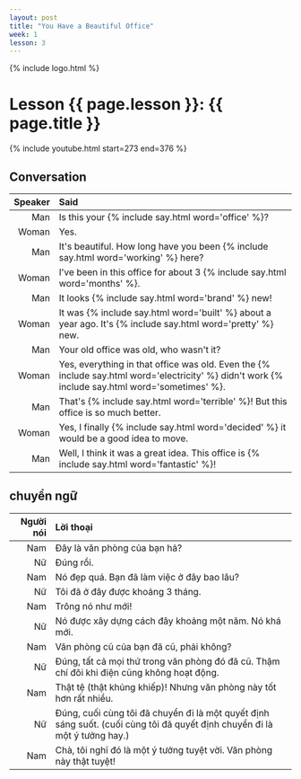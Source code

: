 ```yaml
---
layout: post
title: "You Have a Beautiful Office"
week: 1
lesson: 3
---
```


{% include logo.html %}

# Lesson {{ page.lesson }}: {{ page.title }}

{% include youtube.html start=273 end=376 %}

## Conversation

Speaker | Said
---: | :---
Man | Is this your {% include say.html word='office' %}?
Woman | Yes.
Man | It's beautiful. How long have you been {% include say.html word='working' %} here?
Woman | I've been in this office for about 3 {% include say.html word='months' %}.
Man | It looks {% include say.html word='brand' %} new!
Woman | It was {% include say.html word='built' %} about a year ago. It's {% include say.html word='pretty' %} new.
Man | Your old office was old, who wasn't it?
Woman | Yes, everything in that office was old. Even the {% include say.html word='electricity' %} didn't work {% include say.html word='sometimes' %}.
Man | That's {% include say.html word='terrible' %}! But this office is so much better.
Woman | Yes, I finally {% include say.html word='decided' %} it would be a good idea to move.
Man | Well, I think it was a great idea. This office is {% include say.html word='fantastic' %}!

## chuyển ngữ

Người nói | Lời thoại
---: | :---
Nam | Đây là văn phòng của bạn hả?
Nữ | Đúng rồi.
Nam | Nó đẹp quá. Bạn đã làm việc ở đây bao lâu?
Nữ | Tôi đã ở đây được khoảng 3 tháng.
Nam | Trông nó như mới!
Nữ | Nó được xây dựng cách đây khoảng một năm. Nó khá mới.
Nam | Văn phòng cũ của bạn đã cũ, phải không?
Nữ | Đúng, tất cả mọi thứ trong văn phòng đó đã cũ. Thậm chí đôi khi điện cũng không hoạt động.
Nam | Thật tệ (thật khủng khiếp)! Nhưng văn phòng này tốt hơn rất nhiều.
Nữ | Đúng, cuối cùng tôi đã chuyển đi là một quyết định sáng suốt. (cuối cùng tôi đã quyết định chuyển đi là một ý tưởng hay.)
Nam | Chà, tôi nghĩ đó là một ý tưởng tuyệt vời. Văn phòng này thật tuyệt!
